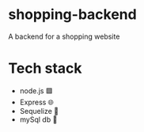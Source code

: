 # shopping-backend
A backend for a shopping website

# Tech stack
* node.js 🟩
* Express 🌐
* Sequelize 🧩
* mySql db 🎁
